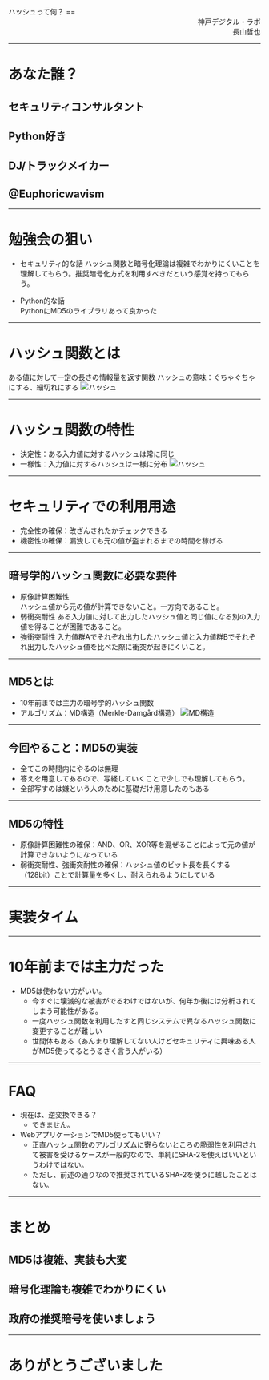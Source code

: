 <!-- $theme: gaia -->

<br>
ハッシュって何？
==
<div style="text-align:right">
神戸デジタル・ラボ<br>
長山哲也
</div>

<!-- page_number: true -->

---
# あなた誰？
## セキュリティコンサルタント
## Python好き
## DJ/トラックメイカー
## @Euphoricwavism
---
# 勉強会の狙い
- セキュリティ的な話
ハッシュ関数と暗号化理論は複雑でわかりにくいことを理解してもらう。推奨暗号化方式を利用すべきだという感覚を持ってもらう。

- Python的な話  
PythonにMD5のライブラリあって良かった

---
# ハッシュ関数とは
ある値に対して一定の長さの情報量を返す関数
ハッシュの意味：ぐちゃぐちゃにする、細切れにする
![ハッシュ](./ハッシュ.png)

---
# ハッシュ関数の特性
- 決定性：ある入力値に対するハッシュは常に同じ
- 一様性：入力値に対するハッシュは一様に分布
![ハッシュ](./ハッシュ.png)

---
# セキュリティでの利用用途

- 完全性の確保：改ざんされたかチェックできる
- 機密性の確保：漏洩しても元の値が盗まれるまでの時間を稼げる


---
## 暗号学的ハッシュ関数に必要な要件
- 原像計算困難性  
ハッシュ値から元の値が計算できないこと。一方向であること。  
- 弱衝突耐性
ある入力値に対して出力したハッシュ値と同じ値になる別の入力値を得ることが困難であること。
- 強衝突耐性
入力値群Aでそれぞれ出力したハッシュ値と入力値群Bでそれぞれ出力したハッシュ値を比べた際に衝突が起きにくいこと。

---
## MD5とは

- 10年前までは主力の暗号学的ハッシュ関数
- アルゴリズム：MD構造（Merkle-Damgård構造）
![MD構造](./MD構造.png)


---
## 今回やること：MD5の実装

- 全てこの時間内にやるのは無理
- 答えを用意してあるので、写経していくことで少しでも理解してもらう。
- 全部写すのは嫌という人のために基礎だけ用意したのもある

---
## MD5の特性
- 原像計算困難性の確保：AND、OR、XOR等を混ぜることによって元の値が計算できないようになっている
- 弱衝突耐性、強衝突耐性の確保：ハッシュ値のビット長を長くする（128bit）ことで計算量を多くし、耐えられるようにしている

---
# 実装タイム

---
# 10年前までは主力だった

- MD5は使わない方がいい。
	- 今すぐに壊滅的な被害がでるわけではないが、何年か後には分析されてしまう可能性がある。
	- 一度ハッシュ関数を利用しだすと同じシステムで異なるハッシュ関数に変更することが難しい
	- 世間体もある（あんまり理解してない人けどセキュリティに興味ある人がMD5使ってるとうるさく言う人がいる）
---
# FAQ
- 現在は、逆変換できる？
	- できません。
- WebアプリケーションでMD5使ってもいい？
	- 正直ハッシュ関数のアルゴリズムに寄らないところの脆弱性を利用されて被害を受けるケースが一般的なので、単純にSHA-2を使えばいいというわけではない。
	- ただし、前述の通りなので推奨されているSHA-2を使うに越したことはない。

---
# まとめ
## MD5は複雑、実装も大変
## 暗号化理論も複雑でわかりにくい
## 政府の推奨暗号を使いましょう

---
# ありがとうございました
